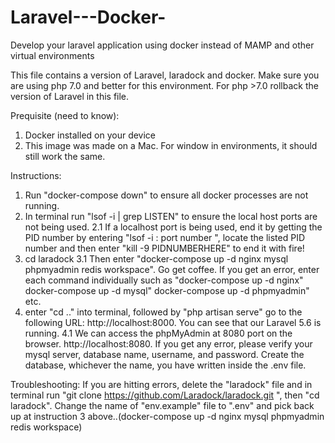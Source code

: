 # Laravel---Docker-
Develop your laravel application using docker instead of MAMP and other virtual environments


This file contains a version of Laravel, laradock and docker.  Make sure you are using php 7.0 and better for this environment.  For php >7.0 rollback the version of Laravel in this file.  

Prequisite (need to know): 
1. Docker installed on your device
2. This image was made on a Mac.  For window in environments, it should still work the same. 



Instructions: 
1. Run "docker-compose down" to ensure all docker processes are not running. 
2. In terminal run "lsof -i | grep LISTEN" to ensure the local host ports are not being used. 
2.1 If a localhost port is being used, end it by getting the PID number by entering "lsof -i : port number
", locate the listed PID number and then enter "kill -9 PIDNUMBERHERE" to end it with fire!
3. cd laradock
3.1 Then enter "docker-compose up -d nginx mysql phpmyadmin redis workspace".  Go get coffee.  If you get an error, enter each command individually such as "docker-compose up -d nginx" docker-compose up -d  mysql" docker-compose up -d phpmyadmin" etc. 
4. enter "cd .." into terminal, followed by "php artisan serve"
go to the following URL: http://localhost:8000.  You can see that our Laravel 5.6 is running.
4.1 We can access the phpMyAdmin at 8080 port on the browser. http://localhost:8080.  If you get any error, please verify your mysql server, database name, username, and password.  Create the database, whichever the name, you have written inside the .env file.


Troubleshooting: 
If you are hitting errors, delete the "laradock" file and in terminal run "git clone https://github.com/Laradock/laradock.git
", then "cd laradock".   Change the name of "env.example" file to ".env" and pick back up at instruction 3 above..(docker-compose up -d nginx mysql phpmyadmin redis workspace)




